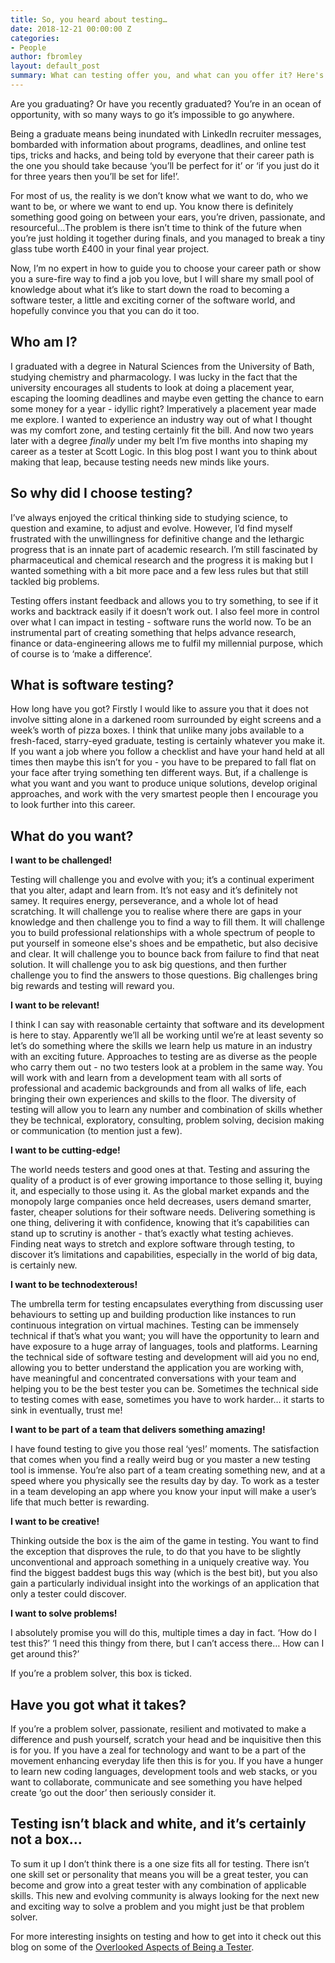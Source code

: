 ```yaml
---
title: So, you heard about testing…
date: 2018-12-21 00:00:00 Z
categories:
- People
author: fbromley
layout: default_post
summary: What can testing offer you, and what can you offer it? Here's what I have found out about testing as a graduate from a non-computing degree.
---
```


Are you graduating? Or have you recently graduated? You’re in an ocean of opportunity, with so many ways   to go it’s impossible to go anywhere. 

Being a graduate means being inundated with LinkedIn recruiter messages, bombarded with information about programs, deadlines, and online test tips, tricks and hacks, and being told by everyone that their career path is the one you should take because ‘you’ll be perfect for it’ or ‘if you just do it for three years then you’ll be set for life!’.

For most of us, the reality is we don’t know what we want to do, who we want to be, or where we want to end up. You know there is definitely something good going on between your ears, you’re driven, passionate, and resourceful…The problem is there isn’t time to think of the future when you’re just holding it together during finals, and you managed to break a tiny glass tube worth £400 in your final year project.

Now, I’m no expert in how to guide you to choose your career path or show you a sure-fire way to find a job you love, but I will share my small pool of knowledge about what it’s like to start down the road to becoming a software tester, a little and exciting corner of the software world, and hopefully convince you that you can do it too. 

## Who am I? 

I graduated with a degree in Natural Sciences from the University of Bath, studying chemistry and pharmacology. I was lucky in the fact that the university encourages all students to look at doing a placement year, escaping the looming deadlines and maybe even getting the chance to earn some money for a year - idyllic right? Imperatively a placement year made me explore. I wanted to experience an industry way out of what I thought was my comfort zone, and testing certainly fit the bill. And now two years later with a degree _finally_ under my belt I’m five months into shaping my career as a tester at Scott Logic. In this blog post I want you to think about making that leap, because testing needs new minds like yours.

## So why did I choose testing? 

I’ve always enjoyed the critical thinking side to studying science, to question and examine, to adjust and evolve. However, I’d find myself frustrated with the unwillingness for definitive change and the lethargic progress that is an innate part of academic research. I’m still fascinated by pharmaceutical and chemical research and the progress it is making but I wanted something with a bit more pace and a few less rules but that still tackled big problems.

Testing offers instant feedback and allows you to try something, to see if it works and backtrack easily if it doesn’t work out. I also feel more in control over what I can impact in testing - software runs the world now. To be an instrumental part of creating something that helps advance research, finance or data-engineering allows me to fulfil my millennial purpose, which of course is to ‘make a difference’. 
          
## What is software testing?

How long have you got? Firstly I would like to assure you that it does not involve sitting alone in a darkened room surrounded by eight screens and a week’s worth of pizza boxes. I think that unlike many jobs available to a fresh-faced, starry-eyed graduate, testing is certainly whatever you make it. If you want a job where you follow a checklist and have your hand held at all times then maybe this isn’t for you - you have to be prepared to fall flat on your face after trying something ten different ways. But, if a challenge is what you want and you want to produce unique solutions, develop original approaches, and work with the very smartest people then I encourage you to look further into this career.
  
## What do you want?
 
**I want to be challenged!**

Testing will challenge you and evolve with you; it’s a continual experiment that you alter, adapt and learn from. It’s not easy and it’s definitely not samey. It requires energy, perseverance, and a whole lot of head scratching. It will challenge you to realise where there are gaps in your knowledge and then challenge you to find a way to fill them. It will challenge you to build professional relationships with a whole spectrum of people to put yourself in someone else's shoes and be empathetic, but also decisive and clear. It will challenge you to bounce back from failure to find that neat solution. It will challenge you to ask big questions, and then further challenge you to find the answers to those questions. Big challenges bring big rewards and testing will reward you. 
 
**I want to be relevant!**
 
I think I can say with reasonable certainty that software and its development is here to stay. Apparently we’ll all be working until we’re at least seventy so let’s do something where the skills we learn help us mature in an industry with an exciting future. Approaches to testing are as diverse as the people who carry them out - no two testers look at a problem in the same way. You will work with and learn from a development team with all sorts of professional and academic backgrounds and from all walks of life,  each bringing their own experiences and skills to the floor. The diversity of testing will allow you to learn any number and combination of skills whether they be technical, exploratory, consulting, problem solving, decision making or communication (to mention just a few).

**I want to be cutting-edge!**

The world needs testers and good ones at that. Testing and assuring the quality of a product is of ever growing importance to those selling it, buying it, and especially to those using it. As the global market expands and the monopoly large companies once held decreases, users demand smarter, faster, cheaper solutions for their software needs. Delivering something is one thing, delivering it with confidence, knowing that it’s capabilities can stand up to scrutiny is another - that’s exactly what testing achieves. Finding neat ways to stretch and explore software through testing, to discover it’s limitations and capabilities, especially in the world of big data, is certainly new. 
  
**I want to be technodexterous!**

The umbrella term for testing encapsulates everything from discussing user behaviours to setting up and building production like instances to run continuous integration on virtual machines. Testing can be immensely technical if that’s what you want; you will have the opportunity to learn and have exposure to a huge array of languages, tools and platforms. Learning the technical side of software testing and development will aid you no end, allowing you to better understand the application you are working with, have meaningful and concentrated conversations with your team and helping you to be the best tester you can be. Sometimes the technical side to testing comes with ease, sometimes you have to work harder… it starts to sink in eventually, trust me!
  
**I want to be part of a team that delivers something amazing!**

I have found testing to give you those real ‘yes!’ moments. The satisfaction that comes when you find a really weird bug or you master a new testing tool is immense. You’re also part of a team creating something new, and at a speed where you physically see the results day by day. To work as a tester in a team developing an app where you know your input will make a user’s life that much better is rewarding. 

**I want to be creative!**

Thinking outside the box is the aim of the game in testing. You want to find the exception that disproves the rule, to do that you have to be slightly unconventional and approach something in a uniquely creative way. You find the biggest baddest bugs this way (which is the best bit), but you also gain a particularly individual insight into the workings of an application that only a tester could discover.
 
**I want to solve problems!**

I absolutely promise you will do this, multiple times a day in fact. ‘How do I test this?’ ‘I need this thingy from there, but I can’t access there… How can I get around this?’

If you’re a problem solver, this box is ticked. 
   
## Have you got what it takes?

If you’re a problem solver, passionate, resilient and motivated to make a difference and push yourself, scratch your head and be inquisitive then this is for you. If you have a zeal for technology and want to be a part of the movement enhancing everyday life then this is for you. If you have a hunger to learn new coding languages, development tools and web stacks, or you want to collaborate, communicate and see something you have helped create ‘go out the door’ then seriously consider it.
 
## Testing isn’t black and white, and it’s certainly not a box… 

To sum it up I don’t think there is a one size fits all for testing. There isn’t one skill set or personality that means you will be a great tester, you can become and grow into a great tester with any combination of applicable skills. This new and evolving community is always looking for the next new and exciting way to solve a problem and you might just be that problem solver. 
 
  
   
    

For more interesting insights on testing and how to get into it check out this blog on some of the
[Overlooked Aspects of Being a Tester](https://blog.scottlogic.com/2018/04/20/overlooked-aspects-of-being-a-tester.html).
